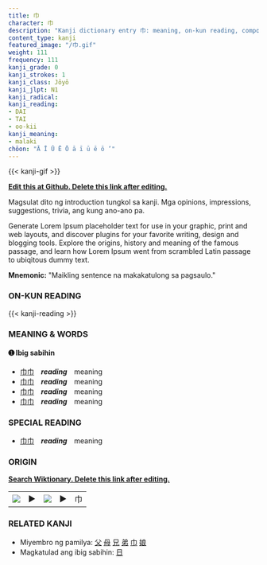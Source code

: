 ```yaml
---
title: 巾
character: 巾
description: "Kanji dictionary entry 巾: meaning, on-kun reading, compounds, origin, related kanji"
content_type: kanji
featured_image: "/巾.gif"
weight: 111
frequency: 111
kanji_grade: 0
kanji_strokes: 1
kanji_class: Jōyō
kanji_jlpt: N1
kanji_radical: 
kanji_reading: 
- DAI
- TAI
- oo-kii
kanji_meaning:
- malaki
chōon: "Ā Ī Ū Ē Ō ā ī ū ē ō ’"
---
```

[//]: # (Don't edit the line below. Kanji animated GIF code is automatically generated.)
{{< kanji-gif >}}

[//]: # (Edit below this line.)

**[Edit this at Github. Delete this link after editing.](https://github.com/tim0g/tim/tree/main/content/kanji/巾/index.md)**

Magsulat dito ng introduction tungkol sa kanji. Mga opinions, impressions, suggestions, trivia, ang kung ano-ano pa.

Generate Lorem Ipsum placeholder text for use in your graphic, print and web layouts, and discover plugins for your favorite writing, design and blogging tools. Explore the origins, history and meaning of the famous passage, and learn how Lorem Ipsum went from scrambled Latin passage to ubiqitous dummy text.
 
**Mnemonic:** "Maikling sentence na makakatulong sa pagsaulo."

### ON-KUN READING

[//]: # (Don't edit the line below. ON-KUN READING code is automatically generated.)
{{< kanji-reading >}}

### MEANING & WORDS

#### ➊ **Ibig sabihin**
  - [巾](../巾)[巾](../巾)　***reading***　meaning
  - [巾](../巾)[巾](../巾)　***reading***　meaning
  - [巾](../巾)[巾](../巾)　***reading***　meaning
  - [巾](../巾)[巾](../巾)　***reading***　meaning

### SPECIAL READING
  - [巾](../巾)[巾](../巾)　***reading***　meaning

### ORIGIN

**[Search Wiktionary. Delete this link after editing.](https://wiktionary.org/wiki/巾)**
<table class="kanji-table"><tr><td>
<img src="60px-巾-bronze.svg.png">
</td><td>▶</td><td>
<img src="60px-巾-oracle.svg.png">
</td><td>▶</td>
<td class="kanji-origin">巾</td>
</tr></table>

### RELATED KANJI
- Miyembro ng pamilya: [父](../父) [母](../母) [兄](../兄) [弟](../弟) [巾](../巾) [娘](../娘)
- Magkatulad ang ibig sabihin: [日](../日)
